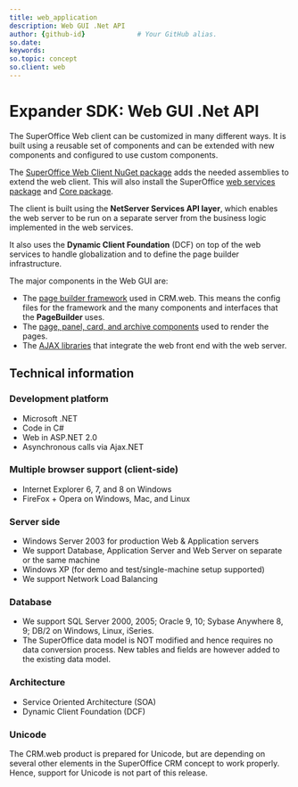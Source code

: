 ```yaml
---
title: web_application       
description: Web GUI .Net API
author: {github-id}             # Your GitHub alias.
so.date:
keywords:
so.topic: concept
so.client: web
---
```


# Expander SDK: Web GUI .Net API

The SuperOffice Web client can be customized in many different ways. It is built using a reusable set of components and can be extended with new components and configured to use custom components.

The [SuperOffice Web Client NuGet package][1] adds the needed assemblies to extend the web client. This will also install the SuperOffice [web services package][2] and [Core package][3].

The client is built using the **NetServer Services API layer**, which enables the web server to be run on a separate server from the business logic implemented in the web services.

It also uses the **Dynamic Client Foundation** (DCF) on top of the web services to handle globalization and to define the page builder infrastructure.

The major components in the Web GUI are:

* The [page builder framework][4] used in CRM.web. This means the config files for the framework and the many components and interfaces that the **PageBuilder** uses.
* The [page, panel, card, and archive components][5] used to render the pages.
* The [AJAX libraries][6] that integrate the web front end with the web server.

## Technical information

### Development platform

* Microsoft .NET
* Code in C\#
* Web in ASP.NET 2.0
* Asynchronous calls via Ajax.NET

### Multiple browser support (client-side)

* Internet Explorer 6, 7, and 8 on Windows
* FireFox + Opera on Windows, Mac, and Linux

### Server side

* Windows Server 2003 for production Web & Application servers
* We support Database, Application Server and Web Server on separate or the same machine
* Windows XP (for demo and test/single-machine setup supported)
* We support Network Load Balancing

### Database

* We support SQL Server 2000, 2005; Oracle 9, 10; Sybase Anywhere 8, 9; DB/2 on Windows, Linux, iSeries.
* The SuperOffice data model is NOT modified and hence requires no data conversion process. New tables and fields are however added to the existing data model.

### Architecture

* Service Oriented Architecture (SOA)
* Dynamic Client Foundation (DCF)

### Unicode

The CRM.web product is prepared for Unicode, but are depending on several other elements in the SuperOffice CRM concept to work properly. Hence, support for Unicode is not part of this release.

<!-- Referenced links -->
[1]: https://www.nuget.org/packages/SuperOffice.Crm.Web/
[2]: https://www.nuget.org/packages/SuperOffice.NetServer.Services/
[3]: https://www.nuget.org/packages/SuperOffice.NetServer.Core/
[4]: ../pagebuilder/index.md
[5]: Developer's%20Guide/PageBuilder%20config%20files/PageBuilder%20config%20files.md
[6]: Developer's%20Guide/Customizing%20CRM.web/Custom%20Ajax%20Methods/Custom%20Ajax%20Methods.md
